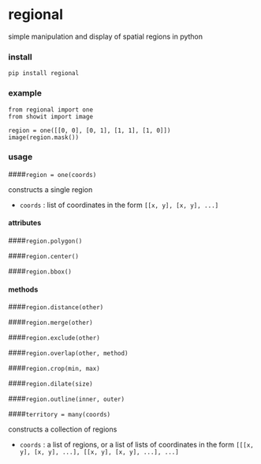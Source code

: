 # regional

simple manipulation and display of spatial regions in python

### install

```
pip install regional
```

### example

```
from regional import one
from showit import image

region = one([[0, 0], [0, 1], [1, 1], [1, 0]])
image(region.mask())
```

### usage

####`region = one(coords)`

constructs a single region 

- `coords` : list of coordinates in the form `[[x, y], [x, y], ...]`

#### attributes

####`region.polygon()`

####`region.center()`

####`region.bbox()`

#### methods

####`region.distance(other)`

####`region.merge(other)`

####`region.exclude(other)`

####`region.overlap(other, method)`

####`region.crop(min, max)`

####`region.dilate(size)`

####`region.outline(inner, outer)`

####`territory = many(coords)`

constructs a collection of regions

- `coords` : a list of regions, or a list of lists of coordinates in the form `[[[x, y], [x, y], ...], [[x, y], [x, y], ...], ...]`

